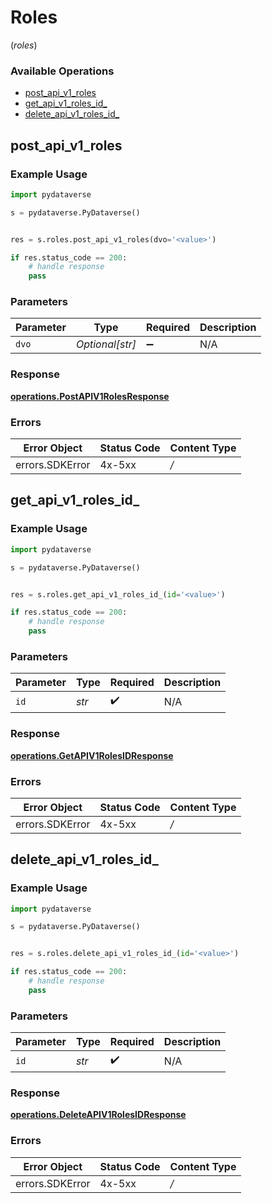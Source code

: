 # Roles
(*roles*)

### Available Operations

* [post_api_v1_roles](#post_api_v1_roles)
* [get_api_v1_roles_id_](#get_api_v1_roles_id_)
* [delete_api_v1_roles_id_](#delete_api_v1_roles_id_)

## post_api_v1_roles

### Example Usage

```python
import pydataverse

s = pydataverse.PyDataverse()


res = s.roles.post_api_v1_roles(dvo='<value>')

if res.status_code == 200:
    # handle response
    pass
```

### Parameters

| Parameter          | Type               | Required           | Description        |
| ------------------ | ------------------ | ------------------ | ------------------ |
| `dvo`              | *Optional[str]*    | :heavy_minus_sign: | N/A                |


### Response

**[operations.PostAPIV1RolesResponse](../../models/operations/postapiv1rolesresponse.md)**
### Errors

| Error Object    | Status Code     | Content Type    |
| --------------- | --------------- | --------------- |
| errors.SDKError | 4x-5xx          | */*             |

## get_api_v1_roles_id_

### Example Usage

```python
import pydataverse

s = pydataverse.PyDataverse()


res = s.roles.get_api_v1_roles_id_(id='<value>')

if res.status_code == 200:
    # handle response
    pass
```

### Parameters

| Parameter          | Type               | Required           | Description        |
| ------------------ | ------------------ | ------------------ | ------------------ |
| `id`               | *str*              | :heavy_check_mark: | N/A                |


### Response

**[operations.GetAPIV1RolesIDResponse](../../models/operations/getapiv1rolesidresponse.md)**
### Errors

| Error Object    | Status Code     | Content Type    |
| --------------- | --------------- | --------------- |
| errors.SDKError | 4x-5xx          | */*             |

## delete_api_v1_roles_id_

### Example Usage

```python
import pydataverse

s = pydataverse.PyDataverse()


res = s.roles.delete_api_v1_roles_id_(id='<value>')

if res.status_code == 200:
    # handle response
    pass
```

### Parameters

| Parameter          | Type               | Required           | Description        |
| ------------------ | ------------------ | ------------------ | ------------------ |
| `id`               | *str*              | :heavy_check_mark: | N/A                |


### Response

**[operations.DeleteAPIV1RolesIDResponse](../../models/operations/deleteapiv1rolesidresponse.md)**
### Errors

| Error Object    | Status Code     | Content Type    |
| --------------- | --------------- | --------------- |
| errors.SDKError | 4x-5xx          | */*             |
